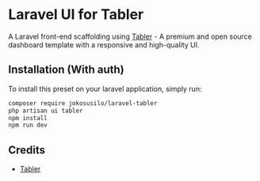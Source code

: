 # Laravel UI for Tabler
A Laravel front-end scaffolding using [Tabler](https://github.com/tabler/tabler) - A premium and open source dashboard template with a responsive and high-quality UI.

## Installation (With auth)
To install this preset on your laravel application, simply run:

``` bash
composer require jokosusilo/laravel-tabler
php artisan ui tabler
npm install
npm run dev
```

## Credits
- [Tabler](https://github.com/tabler/tabler)